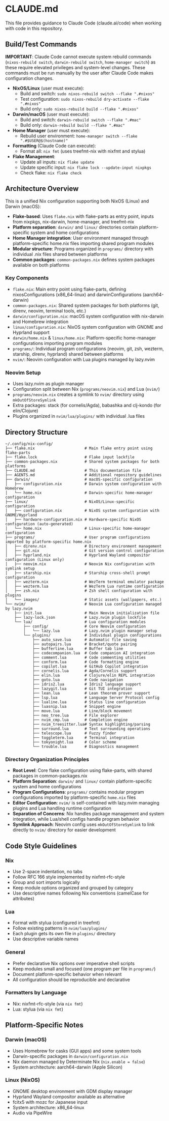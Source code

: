 # CLAUDE.md

This file provides guidance to Claude Code (claude.ai/code) when working with code in this repository.

## Build/Test Commands

**IMPORTANT**: Claude Code cannot execute system rebuild commands (`nixos-rebuild switch`, `darwin-rebuild switch`, `home-manager switch`) as these require elevated privileges and system-level changes. These commands must be run manually by the user after Claude Code makes configuration changes.

- **NixOS/Linux** (user must execute):
  - Build and switch: `sudo nixos-rebuild switch --flake ".#nixos"`
  - Test configuration: `sudo nixos-rebuild dry-activate --flake ".#nixos"`
  - Build only: `sudo nixos-rebuild build --flake ".#nixos"`
- **Darwin/macOS** (user must execute):
  - Build and switch: `darwin-rebuild switch --flake ".#mac"`
  - Build only: `darwin-rebuild build --flake ".#mac"`
- **Home Manager** (user must execute):
  - Rebuild user environment: `home-manager switch --flake ".#$USER@$(hostname)"`
- **Formatting** (Claude Code can execute):
  - Format all: `nix fmt` (uses treefmt-nix with nixfmt and stylua)
- **Flake Management**:
  - Update all inputs: `nix flake update`
  - Update specific input: `nix flake lock --update-input nixpkgs`
  - Check flake: `nix flake check`

## Architecture Overview
This is a unified Nix configuration supporting both NixOS (Linux) and Darwin (macOS):

- **Flake-based**: Uses `flake.nix` with flake-parts as entry point, inputs from nixpkgs, nix-darwin, home-manager, and treefmt-nix
- **Platform separation**: `darwin/` and `linux/` directories contain platform-specific system and home configurations
- **Home Manager integration**: User environment managed through platform-specific home.nix files importing shared program modules
- **Modular structure**: Programs organized in `programs/` directory with individual .nix files shared between platforms
- **Common packages**: `common-packages.nix` defines system packages available on both platforms

### Key Components
- `flake.nix`: Main entry point using flake-parts, defining nixosConfigurations (x86_64-linux) and darwinConfigurations (aarch64-darwin)
- `common-packages.nix`: Shared system packages for both platforms (git, direnv, neovim, terminal tools, etc.)
- `darwin/configuration.nix`: macOS system configuration with nix-darwin and Homebrew integration
- `linux/configuration.nix`: NixOS system configuration with GNOME and Hyprland support
- `darwin/home.nix` & `linux/home.nix`: Platform-specific home-manager configurations importing program modules
- `programs/`: Individual program configurations (neovim, git, zsh, wezterm, starship, direnv, hyprland) shared between platforms
- `nvim/`: Neovim configuration with Lua plugins managed by lazy.nvim

### Neovim Setup
- Uses lazy.nvim as plugin manager
- Configuration split between Nix (`programs/neovim.nix`) and Lua (`nvim/`)
- `programs/neovim.nix` creates a symlink to `nvim/` directory using `mkOutOfStoreSymlink`
- Extra packages: stack (for cornelis/Agda), babashka and clj-kondo (for elin/Clojure)
- Plugins organized in `nvim/lua/plugins/` with individual .lua files

## Directory Structure

```
~/.config/nix-config/
├── flake.nix                      # Main flake entry point using flake-parts
├── flake.lock                     # Flake input lockfile
├── common-packages.nix            # Shared system packages for both platforms
├── CLAUDE.md                      # This documentation file
├── AGENTS.md                      # Additional repository guidelines
├── darwin/                        # macOS-specific configuration
│   ├── configuration.nix          # Darwin system configuration with Homebrew
│   └── home.nix                   # Darwin-specific home-manager configuration
├── linux/                         # NixOS/Linux-specific configuration
│   ├── configuration.nix          # NixOS system configuration with GNOME/Hyprland
│   ├── hardware-configuration.nix # Hardware-specific NixOS configuration (auto-generated)
│   └── home.nix                   # Linux-specific home-manager configuration
├── programs/                      # User program configurations imported by platform-specific home.nix
│   ├── direnv.nix                 # Directory environment management
│   ├── git.nix                    # Git version control configuration
│   ├── hyprland.nix               # Hyprland Wayland compositor configuration (Linux only)
│   ├── neovim.nix                 # Neovim Nix configuration with symlink setup
│   ├── starship.nix               # Starship cross-shell prompt configuration
│   ├── wezterm.nix                # WezTerm terminal emulator package
│   ├── wezterm.lua                # WezTerm Lua runtime configuration
│   ├── zsh.nix                    # Zsh shell configuration with plugins
│   └── images/                    # Static assets (wallpapers, etc.)
└── nvim/                          # Neovim Lua configuration managed by lazy.nvim
    ├── init.lua                   # Main Neovim initialization file
    ├── lazy-lock.json             # Lazy.nvim plugin lockfile
    └── lua/                       # Lua configuration modules
        ├── config/                # Core Neovim configuration
        │   └── lazy.lua           # Lazy.nvim plugin manager setup
        └── plugins/               # Individual plugin configurations
            ├── auto_save.lua      # Automatic file saving
            ├── autopairs.lua      # Bracket/quote pairing
            ├── bufferline.lua     # Buffer tab line
            ├── codecompanion.lua  # Code companion AI integration
            ├── comment.lua        # Code commenting utilities
            ├── conform.lua        # Code formatting engine
            ├── copilot.lua        # GitHub Copilot integration
            ├── cornelis.lua       # Agda/Cornelis support
            ├── elin.lua           # Clojure/elin REPL integration
            ├── goto.lua           # Code navigation
            ├── idris2.lua         # Idris2 language support
            ├── lazygit.lua        # Git TUI integration
            ├── lean.lua           # Lean theorem prover support
            ├── lsp.lua            # Language Server Protocol config
            ├── lualine.lua        # Status line configuration
            ├── luasnip.lua        # Snippet engine
            ├── move.lua           # Line/block movement
            ├── neo_tree.lua       # File explorer
            ├── nvim_cmp.lua       # Completion engine
            ├── nvim_treesitter.lua# Syntax highlighting/parsing
            ├── surround.lua       # Text surrounding operations
            ├── telescope.lua      # Fuzzy finder
            ├── toggleterm.lua     # Terminal integration
            ├── tokyonight.lua     # Color scheme
            └── trouble.lua        # Diagnostics management
```

### Directory Organization Principles

- **Root Level**: Core flake configuration using flake-parts, with shared packages in common-packages.nix
- **Platform Separation**: `darwin/` and `linux/` contain platform-specific system and home configurations
- **Program Configurations**: `programs/` contains modular program configurations imported by platform-specific `home.nix` files
- **Editor Configuration**: `nvim/` is self-contained with lazy.nvim managing plugins and Lua handling runtime configuration
- **Separation of Concerns**: Nix handles package management and system integration, while Lua/shell configs handle program behavior
- **Symlink Approach**: Neovim config uses `mkOutOfStoreSymlink` to link directly to `nvim/` directory for easier development

## Code Style Guidelines

### Nix
- Use 2-space indentation, no tabs
- Follow RFC 166 style implemented by nixfmt-rfc-style
- Group and sort imports logically
- Keep module options organized and grouped by category
- Use descriptive names following Nix conventions (camelCase for attributes)

### Lua
- Format with stylua (configured in treefmt)
- Follow existing patterns in `nvim/lua/plugins/`
- Each plugin gets its own file in `plugins/` directory
- Use descriptive variable names

### General
- Prefer declarative Nix options over imperative shell scripts
- Keep modules small and focused (one program per file in `programs/`)
- Document platform-specific behavior when relevant
- All configuration should be reproducible and declarative

### Formatters by Language
- Nix: nixfmt-rfc-style (via `nix fmt`)
- Lua: stylua (via `nix fmt`)

## Platform-Specific Notes

### Darwin (macOS)
- Uses Homebrew for casks (GUI apps) and some system tools
- Darwin-specific packages in `darwin/configuration.nix`
- Nix daemon managed by Determinate Nix (`nix.enable = false`)
- System architecture: aarch64-darwin (Apple Silicon)

### Linux (NixOS)
- GNOME desktop environment with GDM display manager
- Hyprland Wayland compositor available as alternative
- fcitx5 with mozc for Japanese input
- System architecture: x86_64-linux
- Audio via PipeWire
